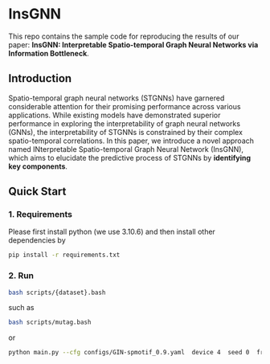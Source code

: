 # InsGNN
This repo contains the sample code for reproducing the results of our paper: **InsGNN: Interpretable Spatio-temporal Graph Neural Networks via Information Bottleneck**.
## Introduction
Spatio-temporal graph neural networks (STGNNs) have garnered considerable attention for their promising performance across various applications. While existing models have demonstrated superior performance in exploring the interpretability of graph  neural networks (GNNs), the interpretability of STGNNs is constrained by their complex spatio-temporal correlations. In this paper,  we introduce a novel approach named INterpretable Spatio-temporal Graph Neural Network (InsGNN), which aims to elucidate the  predictive process of STGNNs by **identifying key components**. 

## Quick Start
### 1. Requirements
Please first install python (we use 3.10.6) and then install other dependencies by
```bash
pip install -r requirements.txt
```
### 2. Run
```bash
bash scripts/{dataset}.bash
```
 such as 
 ```bash
 bash scripts/mutag.bash
 ```
or
 ```bash
 python main.py --cfg configs/GIN-spmotif_0.9.yaml  device 4  seed 0  framework InsGNN data.data_name spmotif_0.9 train.epochs 150  model.normal_coef 0.0  model.kl_1_coef 0.001  model.kl_2_coef 0.0  model.GC_delta_coef 0.0
 ```
